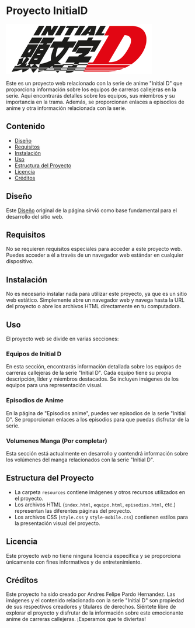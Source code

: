 # Proyecto InitialD

![Logo de InitialD](resources/IconoPag.png)

Este es un proyecto web relacionado con la serie de anime "Initial D" que proporciona información sobre los equipos de carreras callejeras en la serie. Aquí encontrarás detalles sobre los equipos, sus miembros y su importancia en la trama. Además, se proporcionan enlaces a episodios de anime y otra información relacionada con la serie.

## Contenido
- [Diseño](#diseño)
- [Requisitos](#requisitos)
- [Instalación](#instalación)
- [Uso](#uso)
- [Estructura del Proyecto](#estructura-del-proyecto)
- [Licencia](#licencia)
- [Créditos](#créditos)

## Diseño

Este [Diseño](https://www.figma.com/file/ed35eSewR1ajs5KHnNBW3w/Untitled?type=whiteboard&node-id=0%3A1&t=zFrxWXgfN81bEmbK-1)
original de la página sirvió como base fundamental para el desarrollo del sitio web. 
 
## Requisitos

No se requieren requisitos especiales para acceder a este proyecto web. Puedes acceder a él a través de un navegador web estándar en cualquier dispositivo.

## Instalación

No es necesario instalar nada para utilizar este proyecto, ya que es un sitio web estático. Simplemente abre un navegador web y navega hasta la URL del proyecto o abre los archivos HTML directamente en tu computadora.

## Uso

El proyecto web se divide en varias secciones:

### Equipos de Initial D

En esta sección, encontrarás información detallada sobre los equipos de carreras callejeras de la serie "Initial D". Cada equipo tiene su propia descripción, líder y miembros destacados. Se incluyen imágenes de los equipos para una representación visual.

### Episodios de Anime

En la página de "Episodios anime", puedes ver episodios de la serie "Initial D". Se proporcionan enlaces a los episodios para que puedas disfrutar de la serie.

### Volumenes Manga (Por completar)

Esta sección está actualmente en desarrollo y contendrá información sobre los volúmenes del manga relacionados con la serie "Initial D".

## Estructura del Proyecto

- La carpeta `resources` contiene imágenes y otros recursos utilizados en el proyecto.
- Los archivos HTML (`index.html`, `equipo.html`, `episodios.html`, etc.) representan las diferentes páginas del proyecto.
- Los archivos CSS (`style.css` y `style-mobile.css`) contienen estilos para la presentación visual del proyecto.

## Licencia

Este proyecto web no tiene ninguna licencia específica y se proporciona únicamente con fines informativos y de entretenimiento.

## Créditos

Este proyecto ha sido creado por Andres Felipe Pardo Hernandez. Las imágenes y el contenido relacionado con la serie "Initial D" son propiedad de sus respectivos creadores y titulares de derechos. Siéntete libre de explorar el proyecto y disfrutar de la información sobre este emocionante anime de carreras callejeras. ¡Esperamos que te diviertas!
